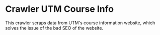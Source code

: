 # Crawler UTM Course Info
 This crawler scraps data from UTM's course information website, which solves the issue of the bad SEO of the website. 

